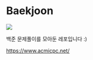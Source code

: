 # Baekjoon
 
<img src="https://d2gd6pc034wcta.cloudfront.net/images/logo@2x.png" >

백준 문제풀이를 모아둔 레포입니다 :)

https://www.acmicpc.net/
